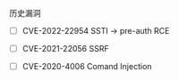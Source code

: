 历史漏洞

- [ ] CVE-2022-22954 SSTI -> pre-auth RCE
- [ ] CVE-2021-22056 SSRF
- [ ] CVE-2020-4006  Comand Injection

